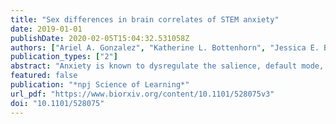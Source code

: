 ```yaml
---
title: "Sex differences in brain correlates of STEM anxiety"
date: 2019-01-01
publishDate: 2020-02-05T15:04:32.531058Z
authors: ["Ariel A. Gonzalez", "Katherine L. Bottenhorn", "Jessica E. Bartley", "Timothy Hayes", "Michael C. Riedel", "Taylor Salo", "Elsa I. Bravo", "Rosalie Odean", "Alina Nazareth", "Robert W. Laird", "Matthew T. Sutherland", "Eric Brewe", "Shannon M. Pruden", "Angela R. Laird"]
publication_types: ["2"]
abstract: "Anxiety is known to dysregulate the salience, default mode, and central executive networks of the human brain, yet this phenomenon has not been fully explored across the STEM learning experience, where anxiety can impact negatively academic performance. Here, we evaluated anxiety and large-scale brain connectivity in 101 undergraduate physics students. We found sex differences in STEM-related and clinical anxiety, with longitudinal increases in science anxiety observed for both female and male students. Sex-specific relationships between STEM anxiety and brain connectivity emerged, with male students exhibiting distinct inter-network connectivity for STEM and clinical anxiety and female students demonstrating no significant within-sex correlations. Anxiety was negatively correlated with academic performance in sex-specific ways at both pre- and post-instruction. Moreover, math anxiety in male students mediated the relation between default mode-salience connectivity and course grade. Together, these results reveal complex sex differences in the neural mechanisms driving how anxiety is related to STEM learning."
featured: false
publication: "*npj Science of Learning*"
url_pdf: "https://www.biorxiv.org/content/10.1101/528075v3"
doi: "10.1101/528075"
---
```


